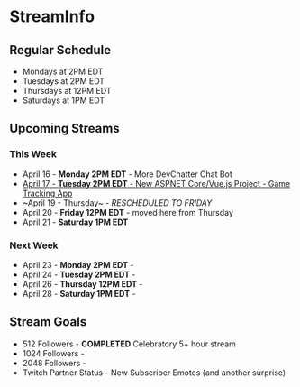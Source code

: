 # StreamInfo

## Regular Schedule

 - Mondays at 2PM EDT
 - Tuesdays at 2PM EDT
 - Thursdays at 12PM EDT
 - Saturdays at 1PM EDT
 

## Upcoming Streams

### This Week

 - April 16 -  **Monday 2PM EDT** - More DevChatter Chat Bot
 - [April 17 - **Tuesday 2PM EDT** - New ASPNET Core/Vue.js Project - Game Tracking App](Streams/2018-04-17.md)
 - ~April 19 - Thursday~ - *RESCHEDULED TO FRIDAY*
 - April 20 - **Friday 12PM EDT** - moved here from Thursday
 - April 21 - **Saturday 1PM EDT**

### Next Week

 - April 23 - **Monday 2PM EDT** -
 - April 24 - **Tuesday 2PM EDT** -
 - April 26 - **Thursday 12PM EDT** -
 - April 28 - **Saturday 1PM EDT** -
 
## Stream Goals

 - 512 Followers - **COMPLETED** Celebratory 5+ hour stream
 - 1024 Followers - 
 - 2048 Followers - 
 - Twitch Partner Status - New Subscriber Emotes (and another surprise)
